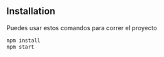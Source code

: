 ## Installation

Puedes usar estos comandos para correr el proyecto

```bash
npm install
npm start
```

